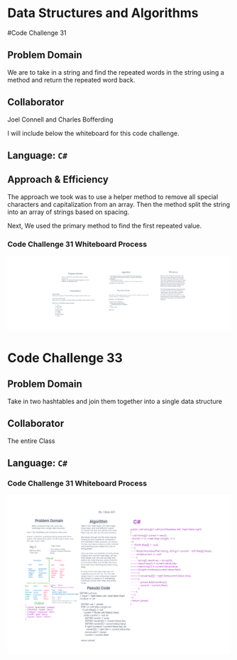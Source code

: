 # Data Structures and Algorithms


#Code Challenge 31

## Problem Domain

We are to take in a string and find the repeated words in the string using a method and return the repeated word back.


## Collaborator 

Joel Connell and Charles Bofferding

I will include below the whiteboard for this code challenge.

## Language: `C#`



## Approach & Efficiency
The approach we took was to use a helper method to remove all special characters and capitalization from an array. Then the method split the string into an array of strings based on spacing.

Next, We used the primary method to find the first repeated value.

### Code Challenge 31 Whiteboard Process

![Code Challenge 31](Code-Challenge-31.png)

# Code Challenge 33

## Problem Domain

Take in two hashtables and join them together into a single data structure

## Collaborator 

The entire Class 

## Language: `C#`





### Code Challenge 31 Whiteboard Process
![Code Challenge 33](cc33.png)
